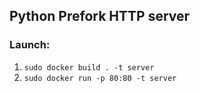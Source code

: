 ## Python Prefork HTTP server

### Launch:
1. ```sudo docker build . -t server```
2. ```sudo docker run -p 80:80 -t server``` 
